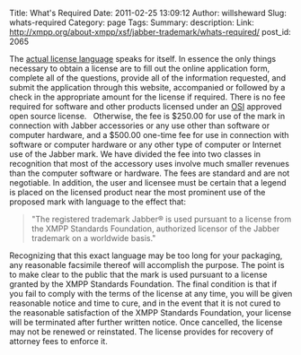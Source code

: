 Title: What's Required
Date: 2011-02-25 13:09:12
Author: willsheward
Slug: whats-required
Category: page
Tags: 
Summary: description:
Link: http://xmpp.org/about-xmpp/xsf/jabber-trademark/whats-required/
post_id: 2065


The [actual license language](/about-xmpp/xsf/jabber-trademark/trademark-license-agreement/) speaks for itself. In essence the only things necessary to obtain a license are to fill out the online application form, complete all of the questions, provide all of the information requested, and submit the application through this website, accompanied or followed by a check in the appropriate amount for the license if required. There is no fee required for software and other products licensed under an [OSI](http://www.opensource.org/) approved open source license.   Otherwise, the fee is $250.00 for use of the mark in connection with Jabber accessories or any use other than software or computer hardware, and a $500.00 one-time fee for use in connection with software or computer hardware or any other type of computer or Internet use of the Jabber mark. We have divided the fee into two classes in recognition that most of the accessory uses involve much smaller revenues than the computer software or hardware. The fees are standard and are not negotiable. In addition, the user and licensee must be certain that a legend is placed on the licensed product near the most prominent use of the proposed mark with language to the effect that:

> "The registered trademark Jabber® is used pursuant to a license from the XMPP Standards Foundation, authorized licensor of the Jabber trademark on a worldwide basis."

Recognizing that this exact language may be too long for your packaging, any reasonable facsimile thereof will accomplish the purpose. The point is to make clear to the public that the mark is used pursuant to a license granted by the XMPP Standards Foundation. The final condition is that if you fail to comply with the terms of the license at any time, you will be given reasonable notice and time to cure, and in the event that it is not cured to the reasonable satisfaction of the XMPP Standards Foundation, your license will be terminated after further written notice. Once cancelled, the license may not be renewed or reinstated. The license provides for recovery of attorney fees to enforce it.
